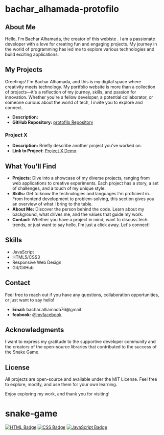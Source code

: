 # bachar_alhamada-protofilo


## About Me

Hello, I'm Bachar Alhamada, the creator of this webiste . I am a passionate developer with a love for creating fun and engaging projects. My journey in the world of programming has led me to explore various technologies and build exciting applications.

## My Projects
Greetings! I'm Bachar Alhamada, and this is my digital space where creativity meets technology. My portfolio website is more than a collection of projects—it's a reflection of my journey, skills, and passion for innovation. Whether you're a fellow developer, a potential collaborator, or someone curious about the world of tech, I invite you to explore and connect.



- **Description:** 
- **GitHub Repository:** [ protofilo Repository]([https://github.com/bachar157/](https://github.com/bachar157/bachar_alhamada-protofilo))

### Project X

- **Description:** Briefly describe another project you've worked on.
- **Link to Project:** [Project X Demo](https://bachar157.github.io/bachar_alhamada-protofilo/)

## What You'll Find

- **Projects:** Dive into a showcase of my diverse projects, ranging from web applications to creative experiments. Each project has a story, a set of challenges, and a touch of my unique style.
- **Skills:** Get to know the technologies and languages I'm proficient in. From frontend development to problem-solving, this section gives you an overview of what I bring to the table.
- **About Me:** Discover the person behind the code. Learn about my background, what drives me, and the values that guide my work.
- **Contact:** Whether you have a project in mind, want to discuss tech trends, or just want to say hello, I'm just a click away. Let's connect!

## Skills

- JavaScript
- HTML5/CSS3
- Responsive Web Design
- Git/GitHub

## Contact

Feel free to reach out if you have any questions, collaboration opportunities, or just want to say hello!

- **Email:** bachar.alhamada76@gmail
- **feabook:** [@myfacebook]((https://www.facebook.com/profile.php?id=100055831255359))

## Acknowledgments

I want to express my gratitude to the supportive developer community and the creators of the open-source libraries that contributed to the success of the Snake Game.

## License

All projects are open-source and available under the MIT License. Feel free to explore, modify, and use them for your own learning.

Enjoy exploring my work, and thank you for visiting!


# snake-game
[![HTML Badge](https://img.shields.io/badge/-HTML-E34F26?style=for-the-badge&labelColor=black&logo=html5&logoColor=E34F26)](#)
[![CSS Badge](https://img.shields.io/badge/-CSS-1572B6?style=for-the-badge&labelColor=black&logo=css3&logoColor=1572B6)](#)
[![JavaScript Badge](https://img.shields.io/badge/-JavaScript-F7DF1E?style=for-the-badge&labelColor=black&logo=javascript&logoColor=F7DF1E)](#)
